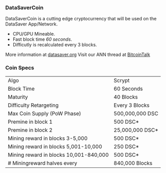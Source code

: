 ### DataSaverCoin
DataSaverCoin is a cutting edge cryptocurrency that will be used on the DataSaver App/Network.
- CPU/GPU Mineable.
- Fast block time _60 seconds_.
- Difficutly is recalculated every 3 blocks.

More information at [datasaver.org](https://www.datasaver.org/) Visit our ANN thread at [BitcoinTalk](https://bitcointalk.org/index.php?topic=3698419)

### Coin Specs
<table>
<tr><td>Algo</td><td>Scrypt</td></tr>
<tr><td>Block Time</td><td>60 Seconds</td></tr>
<tr><td>Maturity</td><td>40 Blocks</td></tr>
<tr><td>Difficulty Retargeting</td><td>Every 3 Blocks</td></tr>
<tr><td>Max Coin Supply (PoW Phase)</td><td>500,000,000 DSC</td></tr>
<tr><td>Premine in block 1</td><td>500 DSC*</td></tr>
<tr><td>Premine in block 2</td><td>25,000,000 DSC*</td></tr>
<tr><td>Mining reward in blocks 3-5,000</td><td>500 DSC*</td></tr>
<tr><td>Mining reward in blocks 5,001-10,000</td><td>250 DSC*</td></tr>
<tr><td>Mining reward in blocks 10,001-840,000</td><td>500 DSC*</td></tr>
<tr><td># Miningreward halves every</td><td>840,000 Blocks</td></tr>


</table>


